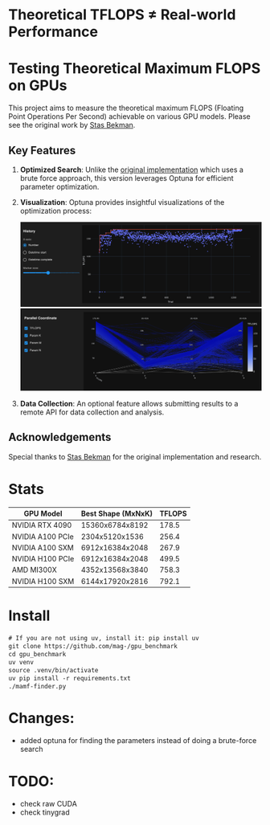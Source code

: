 # Theoretical TFLOPS ≠ Real-world Performance
# Testing Theoretical Maximum FLOPS on GPUs

This project aims to measure the theoretical maximum FLOPS (Floating Point Operations Per Second) achievable on various GPU models. Please see the original work by [Stas Bekman](https://github.com/stas00/ml-engineering/tree/master/compute/accelerator#maximum-achievable-flops).

## Key Features

1. **Optimized Search**: Unlike the [original implementation](https://github.com/stas00/ml-engineering/blob/master/compute/accelerator/benchmarks/mamf-finder.py) which uses a brute force approach, this version leverages Optuna for efficient parameter optimization.

2. **Visualization**: Optuna provides insightful visualizations of the optimization process:

   ![Optuna Optimization Visualization](./img/optuna1.png)
   ![Optuna Optimization Visualization](./img/optuna2.png)

3. **Data Collection**: An optional feature allows submitting results to a remote API for data collection and analysis.

## Acknowledgements

Special thanks to [Stas Bekman](https://x.com/StasBekman) for the original implementation and research.

# Stats

| GPU Model | Best Shape (MxNxK) | TFLOPS |
|-----------|---------------------|--------|
| NVIDIA RTX 4090 | 15360x6784x8192 | 178.5 |
| NVIDIA A100 PCIe | 2304x5120x1536 | 256.4 |
| NVIDIA A100 SXM | 6912x16384x2048 | 267.9 |
| NVIDIA H100 PCIe | 6912x16384x2048 | 499.5 |
| AMD MI300X | 4352x13568x3840 | 758.3 |
| NVIDIA H100 SXM | 6144x17920x2816 | 792.1 |


# Install

```
# If you are not using uv, install it: pip install uv
git clone https://github.com/mag-/gpu_benchmark
cd gpu_benchmark
uv venv
source .venv/bin/activate
uv pip install -r requirements.txt
./mamf-finder.py
```

# Changes:
- added optuna for finding the parameters instead of doing a brute-force search


# TODO:
- check raw CUDA
- check tinygrad

